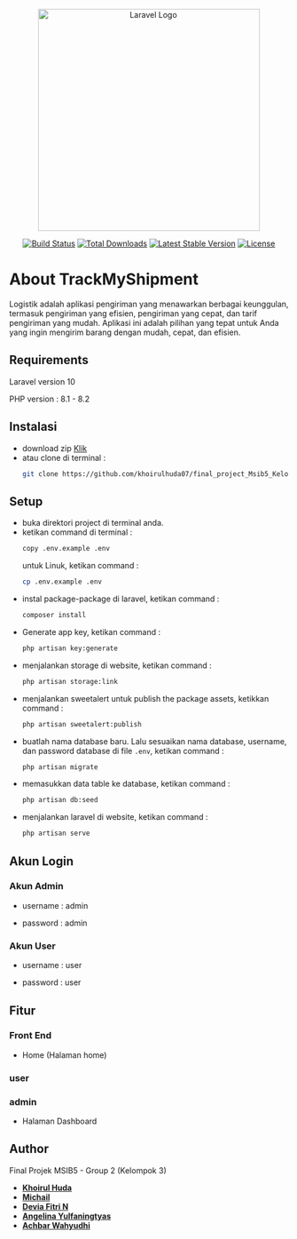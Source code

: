 <p align="center"><a href="https://laravel.com" target="_blank"><img src="https://raw.githubusercontent.com/laravel/art/master/logo-lockup/5%20SVG/2%20CMYK/1%20Full%20Color/laravel-logolockup-cmyk-red.svg" width="400" alt="Laravel Logo"></a></p>

<p align="center">
<a href="https://laravel.com/docs/10.x/testing"><img src="https://github.com/laravel/framework/workflows/tests/badge.svg" alt="Build Status"></a>
<a href="https://laravel.com/docs/10.x/installation"><img src="https://img.shields.io/packagist/dt/laravel/framework" alt="Total Downloads"></a>
<a href="https://laravel.com/docs/10.x/starter-kits#laravel-breeze"><img src="https://img.shields.io/packagist/v/laravel/framework" alt="Latest Stable Version"></a>
<a href="https://laravel.com/"><img src="https://img.shields.io/packagist/l/laravel/framework" alt="License"></a>
</p>

# About TrackMyShipment
Logistik adalah aplikasi pengiriman yang menawarkan berbagai keunggulan, termasuk pengiriman yang efisien, pengiriman yang cepat, dan tarif pengiriman yang mudah. Aplikasi ini adalah pilihan yang tepat untuk Anda yang ingin mengirim barang dengan mudah, cepat, dan efisien.

## Requirements
Laravel version 10

PHP version : 8.1 - 8.2

## Instalasi
- download zip <a href="https://github.com/khoirulhuda07/final_project_Msib5_Kelompok3/archive/refs/heads/master.zip">Klik</a> 
- atau clone di terminal :
    ```bash
    git clone https://github.com/khoirulhuda07/final_project_Msib5_Kelompok3.git
    ```

## Setup
- buka direktori project di terminal anda.
- ketikan command di terminal :
  ```bash
  copy .env.example .env
  ```
  untuk Linuk, ketikan command :
  ```bash
  cp .env.example .env
  ```
- instal package-package di laravel, ketikan command :
  ```bash
  composer install
  ```
- Generate app key, ketikan command :
  ```bash
  php artisan key:generate
  ```
- menjalankan storage di website, ketikan command :
  ```bash
  php artisan storage:link
  ```
- menjalankan sweetalert untuk publish the package assets, ketikkan command :
  ```bash
  php artisan sweetalert:publish
  ```
- buatlah nama database baru. Lalu sesuaikan nama database, username, dan password database di file `.env`, ketikan command :
  ```bash
  php artisan migrate
  ```
- memasukkan data table ke database, ketikan command :
  ```bash
  php artisan db:seed
  ```
- menjalankan laravel di website, ketikan command :
  ```bash
  php artisan serve
  ```

## Akun Login
<h3>Akun Admin</h3>

- username : admin

- password : admin

<h3>Akun User</h3>

- username : user 

- password : user

## Fitur
### Front End
- Home (Halaman home) 

### user

### admin
- Halaman Dashboard

## Author
Final Projek MSIB5 - Group 2 (Kelompok 3)

- **[Khoirul Huda](https://github.com/khoirulhuda07)**
- **[Michail](https://github.com/michailtjhang)**
- **[Devia Fitri N](https://github.com/deviafnopiani)**
- **[Angelina Yulfaningtyas](https://github.com/angelin00)**
- **[Achbar Wahyudhi](https://github.com/achbar2001)**
